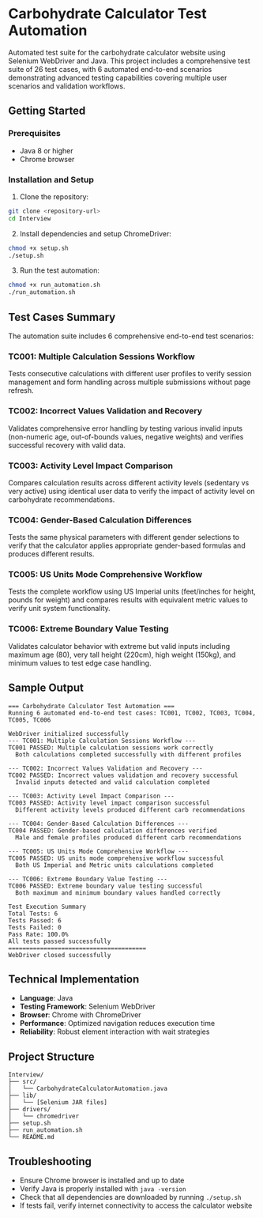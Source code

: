 # Carbohydrate Calculator Test Automation

Automated test suite for the carbohydrate calculator website using Selenium WebDriver and Java. This project includes a comprehensive test suite of 26 test cases, with 6 automated end-to-end scenarios demonstrating advanced testing capabilities covering multiple user scenarios and validation workflows.

## Getting Started

### Prerequisites
- Java 8 or higher
- Chrome browser

### Installation and Setup

1. Clone the repository:
```bash
git clone <repository-url>
cd Interview
```

2. Install dependencies and setup ChromeDriver:
```bash
chmod +x setup.sh
./setup.sh
```

3. Run the test automation:
```bash
chmod +x run_automation.sh
./run_automation.sh
```

## Test Cases Summary

The automation suite includes 6 comprehensive end-to-end test scenarios:

### TC001: Multiple Calculation Sessions Workflow
Tests consecutive calculations with different user profiles to verify session management and form handling across multiple submissions without page refresh.

### TC002: Incorrect Values Validation and Recovery
Validates comprehensive error handling by testing various invalid inputs (non-numeric age, out-of-bounds values, negative weights) and verifies successful recovery with valid data.

### TC003: Activity Level Impact Comparison
Compares calculation results across different activity levels (sedentary vs very active) using identical user data to verify the impact of activity level on carbohydrate recommendations.

### TC004: Gender-Based Calculation Differences
Tests the same physical parameters with different gender selections to verify that the calculator applies appropriate gender-based formulas and produces different results.

### TC005: US Units Mode Comprehensive Workflow
Tests the complete workflow using US Imperial units (feet/inches for height, pounds for weight) and compares results with equivalent metric values to verify unit system functionality.

### TC006: Extreme Boundary Value Testing
Validates calculator behavior with extreme but valid inputs including maximum age (80), very tall height (220cm), high weight (150kg), and minimum values to test edge case handling.

## Sample Output

```
=== Carbohydrate Calculator Test Automation ===
Running 6 automated end-to-end test cases: TC001, TC002, TC003, TC004, TC005, TC006

WebDriver initialized successfully
--- TC001: Multiple Calculation Sessions Workflow ---
TC001 PASSED: Multiple calculation sessions work correctly
  Both calculations completed successfully with different profiles

--- TC002: Incorrect Values Validation and Recovery ---
TC002 PASSED: Incorrect values validation and recovery successful
  Invalid inputs detected and valid calculation completed

--- TC003: Activity Level Impact Comparison ---
TC003 PASSED: Activity level impact comparison successful
  Different activity levels produced different carb recommendations

--- TC004: Gender-Based Calculation Differences ---
TC004 PASSED: Gender-based calculation differences verified
  Male and female profiles produced different carb recommendations

--- TC005: US Units Mode Comprehensive Workflow ---
TC005 PASSED: US units mode comprehensive workflow successful
  Both US Imperial and Metric units calculations completed

--- TC006: Extreme Boundary Value Testing ---
TC006 PASSED: Extreme boundary value testing successful
  Both maximum and minimum boundary values handled correctly

Test Execution Summary
Total Tests: 6
Tests Passed: 6
Tests Failed: 0
Pass Rate: 100.0%
All tests passed successfully
=======================================
WebDriver closed successfully
```

## Technical Implementation

- **Language**: Java
- **Testing Framework**: Selenium WebDriver
- **Browser**: Chrome with ChromeDriver
- **Performance**: Optimized navigation reduces execution time
- **Reliability**: Robust element interaction with wait strategies

## Project Structure

```
Interview/
├── src/
│   └── CarbohydrateCalculatorAutomation.java
├── lib/
│   └── [Selenium JAR files]
├── drivers/
│   └── chromedriver
├── setup.sh
├── run_automation.sh
└── README.md
```

## Troubleshooting

- Ensure Chrome browser is installed and up to date
- Verify Java is properly installed with `java -version`
- Check that all dependencies are downloaded by running `./setup.sh`
- If tests fail, verify internet connectivity to access the calculator website
